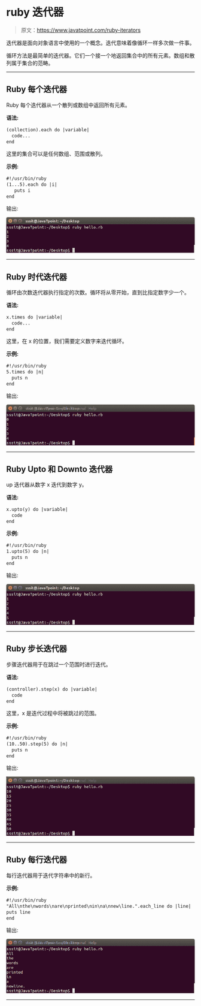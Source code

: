 # ruby 迭代器

> 原文：<https://www.javatpoint.com/ruby-iterators>

迭代器是面向对象语言中使用的一个概念。迭代意味着像循环一样多次做一件事。

循环方法是最简单的迭代器。它们一个接一个地返回集合中的所有元素。数组和散列属于集合的范畴。

* * *

## Ruby 每个迭代器

Ruby 每个迭代器从一个散列或数组中返回所有元素。

**语法:**

```
(collection).each do |variable|
  code...
end

```

这里的集合可以是任何数组、范围或散列。

**示例:**

```
#!/usr/bin/ruby 
(1...5).each do |i| 
   puts i 
end 

```

输出:

![Ruby iterators 1](img/dbaa546b463d6ee2507489a27b20706e.png)

* * *

## Ruby 时代迭代器

循环由次数迭代器执行指定的次数。循环将从零开始，直到比指定数字少一个。

**语法:**

```
x.times do |variable|
  code...
end

```

这里，在 x 的位置，我们需要定义数字来迭代循环。

**示例:**

```
#!/usr/bin/ruby 
5.times do |n| 
  puts n 
end 

```

输出:

![Ruby iterators 2](img/269b082be307d1f34004d566e568c0c4.png)

* * *

## Ruby Upto 和 Downto 迭代器

up 迭代器从数字 x 迭代到数字 y。

**语法:**

```
x.upto(y) do |variable|
  code
end

```

**示例:**

```
#!/usr/bin/ruby 
1.upto(5) do |n| 
  puts n 
end

```

输出:

![Ruby iterators 3](img/5411875ca2a75ffc6f4300010fd4d3eb.png)

* * *

## Ruby 步长迭代器

步骤迭代器用于在跳过一个范围时进行迭代。

**语法:**

```
(controller).step(x) do |variable|
  code
end

```

这里，x 是迭代过程中将被跳过的范围。

**示例:**

```
#!/usr/bin/ruby 
(10..50).step(5) do |n| 
  puts n 
end

```

输出:

![Ruby iterators 4](img/e057e20780d72e8669f889b3564f69df.png)

* * *

## Ruby 每行迭代器

每行迭代器用于迭代字符串中的新行。

**示例:**

```
#!/usr/bin/ruby 
"All\nthe\nwords\nare\nprinted\nin\na\nnew\line.".each_line do |line| 
puts line 
end

```

输出:

![Ruby iterators 5](img/56d84a0401d3d03410a46fef0ea5ef54.png)

* * *